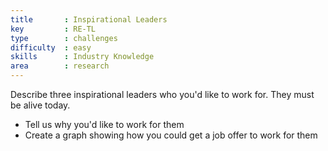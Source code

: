 ```yaml
---
title       : Inspirational Leaders
key         : RE-TL
type        : challenges
difficulty  : easy
skills      : Industry Knowledge
area        : research
---
```


Describe three inspirational leaders who you'd like to work for. They must be alive today.

- Tell us why you'd like to work for them
- Create a graph showing how you could get a job offer to work for them

